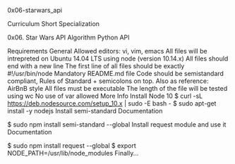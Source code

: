 0x06-starwars_api



Curriculum
Short Specialization

0x06. Star Wars API
Algorithm Python API

Requirements
General
Allowed editors: vi, vim, emacs
All files will be intrepreted on Ubuntu 14.04 LTS using node (version 10.14.x)
All files should end with a new line
The first line of all files should be exactly #!/usr/bin/node
Mandatory README.md file
Code should be semistandard compliant, Rules of Standard + semicolons on top. Also as reference: AirBnB style
All files must be executable
The length of the file will be tested using wc
No use of var allowed
More Info
Install Node 10
$ curl -sL https://deb.nodesource.com/setup_10.x | sudo -E bash -
$ sudo apt-get install -y nodejs
Install semi-standard
Documentation

$ sudo npm install semi-standard --global
Install request module and use it
Documentation

$ sudo npm install request --global
$ export NODE_PATH=/usr/lib/node_modules
Finally...

